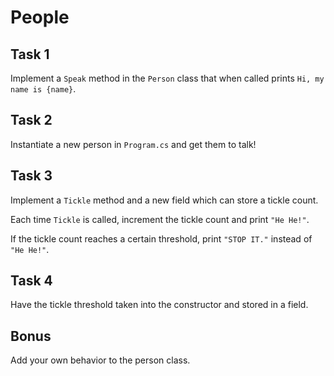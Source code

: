 # People

## Task 1

Implement a `Speak` method in the `Person` class that when called prints `Hi, my name is {name}`.

## Task 2

Instantiate a new person in `Program.cs` and get them to talk!

## Task 3

Implement a `Tickle` method and a new field which can store a tickle count.

Each time `Tickle` is called, increment the tickle count and print `"He He!"`.

If the tickle count reaches a certain threshold, print `"STOP IT."` instead of `"He He!"`.

## Task 4

Have the tickle threshold taken into the constructor and stored in a field.

## Bonus

Add your own behavior to the person class.
